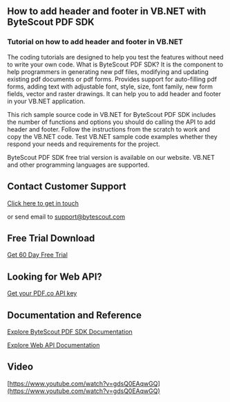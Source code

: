 ## How to add header and footer in VB.NET with ByteScout PDF SDK

### Tutorial on how to add header and footer in VB.NET

The coding tutorials are designed to help you test the features without need to write your own code. What is ByteScout PDF SDK? It is the component to help programmers in generating new pdf files, modifying and updating existing pdf documents or pdf forms. Provides support for auto-filling pdf forms, adding text with adjustable font, style, size, font family, new form fields, vector and raster drawings. It can help you to add header and footer in your VB.NET application.

This rich sample source code in VB.NET for ByteScout PDF SDK includes the number of functions and options you should do calling the API to add header and footer. Follow the instructions from the scratch to work and copy the VB.NET code. Test VB.NET sample code examples whether they respond your needs and requirements for the project.

ByteScout PDF SDK free trial version is available on our website. VB.NET and other programming languages are supported.

## Contact Customer Support

[Click here to get in touch](https://bytescout.zendesk.com/hc/en-us/requests/new?subject=ByteScout%20PDF%20SDK%20Question)

or send email to [support@bytescout.com](mailto:support@bytescout.com?subject=ByteScout%20PDF%20SDK%20Question) 

## Free Trial Download

[Get 60 Day Free Trial](https://bytescout.com/download/web-installer?utm_source=github-readme)

## Looking for Web API? 

[Get your PDF.co API key](https://pdf.co/documentation/api?utm_source=github-readme)

## Documentation and Reference

[Explore ByteScout PDF SDK Documentation](https://bytescout.com/documentation/index.html?utm_source=github-readme)

[Explore Web API Documentation](https://pdf.co/documentation/api?utm_source=github-readme)

## Video

[https://www.youtube.com/watch?v=gdsQ0EAqwGQ](https://www.youtube.com/watch?v=gdsQ0EAqwGQ)